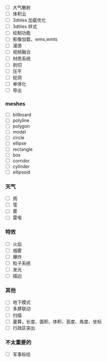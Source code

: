 - [ ] 大气散射
- [ ] 体积云
- [ ] 3dtiles 加载优化
- [ ] 3dtiles 样式
- [ ] 绘制功能
- [ ] 影像加载，wms,wmts
- [ ] 漫游
- [ ] 视频融合
- [ ] 材质系统
- [ ] 剖切
- [ ] 压平
- [ ] 挖洞
- [ ] 单体化
- [ ] 导出

### meshes

- [ ] billboard
- [ ] polyline
- [ ] polygon
- [ ] model
- [ ] circle
- [ ] ellipse
- [ ] rectangle
- [ ] box
- [ ] corridor
- [ ] cylinder
- [ ] ellipsoid

### 天气

- [ ] 雨
- [ ] 雪
- [ ] 雾
- [ ] 雷电

### 特效

- [ ] 火焰
- [ ] 烟雾
- [ ] 爆炸
- [ ] 粒子系统
- [ ] 发光
- [ ] 描边

### 其他

- [ ] 地下模式
- [ ] 多屏联动
- [ ] 扫描
- [ ] 量算，长度、面积、体积、高度、角度、坐标
- [ ] 行政区突出

### 不太重要的

- [ ] 军事标绘
